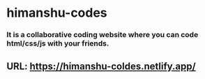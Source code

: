 # himanshu-codes 

  ### It is a collaborative coding website where you can code html/css/js with your friends.

  ## URL: https://himanshu-coldes.netlify.app/

